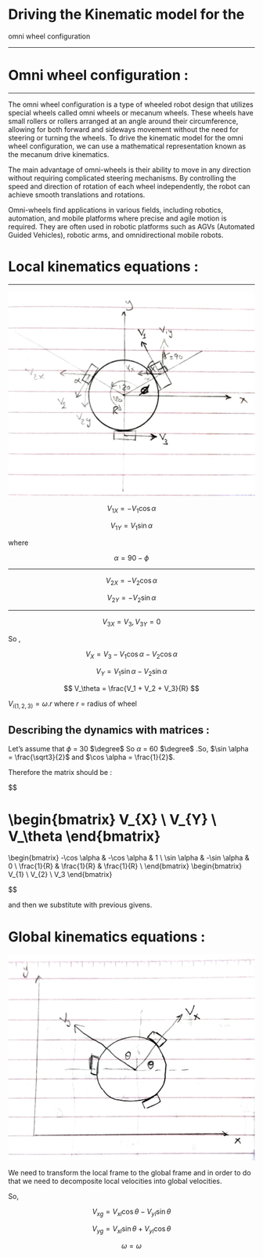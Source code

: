 
# Driving the Kinematic model for the
omni wheel configuration

---

# Omni wheel configuration :

---

The omni wheel configuration is a type of wheeled robot design that utilizes special wheels called omni wheels or mecanum wheels. These wheels have small rollers or rollers arranged at an angle around their circumference, allowing for both forward and sideways movement without the need for steering or turning the wheels. To drive the kinematic model for the omni wheel configuration, we can use a mathematical representation known as the mecanum drive kinematics.

The main advantage of omni-wheels is their ability to move in any direction without requiring complicated steering mechanisms. By controlling the speed and direction of rotation of each wheel independently, the robot can achieve smooth translations and rotations.

Omni-wheels find applications in various fields, including robotics, automation, and mobile platforms where precise and agile motion is required. They are often used in robotic platforms such as AGVs (Automated Guided Vehicles), robotic arms, and omnidirectional mobile robots.

# Local kinematics equations :

---

![WhatsApp Image 2023-09-11 at 21.47.57.jpg](Driving%20the%20Kinematic%20model%20for%20the%20omni%20wheel%20con%206620bc5b708c48afadaa71c054953628/WhatsApp_Image_2023-09-11_at_21.47.57.jpg)

$$
V_{1X} = -V_1 \cos \alpha
$$

$$
V_{1Y} = V_1 \sin \alpha
$$

where 

$$
\alpha = 90 - \phi
$$

---

$$
V_{2X} = -V_2 \cos \alpha
$$

$$
V_{2Y} = -V_2 \sin \alpha
$$

---

$$
V_{3X} = V_3 , V_{3Y} = 0
$$

So ,

$$
V_X = V_3 - V_1 \cos \alpha - V_2 \cos \alpha
$$

$$
V_Y = V_1 \sin \alpha - V_2 \sin \alpha
$$

$$
V_\theta = \frac{V_1 + V_2 + V_3}{R}
$$

$V_{i(1,2,3)} = \omega .r$  where   $r$ = radius of wheel 

## Describing the dynamics with matrices :

Let’s assume that $\phi$ = 30 $\degree$ So $\alpha$ = 60 $\degree$ .So, $\sin \alpha = \frac{\sqrt3}{2}$ and $\cos \alpha = \frac{1}{2}$.

Therefore the matrix should be : 

$$

 \begin{bmatrix} V_{X} \\ V_{Y} \\ V_\theta \end{bmatrix}
 =
 
  \begin{bmatrix}
  -\cos \alpha &  -\cos \alpha & 1 \\ \sin \alpha &  -\sin \alpha & 0 \\
   \frac{1}{R} &  \frac{1}{R} & \frac{1}{R} \\
    \end{bmatrix}      \begin{bmatrix} V_{1} \\ V_{2} \\ V_3 \end{bmatrix}

$$

and then we substitute with previous givens.

# Global kinematics equations :

![WhatsApp Image 2023-09-12 at 13.39.30.jpg](Driving%20the%20Kinematic%20model%20for%20the%20omni%20wheel%20con%206620bc5b708c48afadaa71c054953628/WhatsApp_Image_2023-09-12_at_13.39.30.jpg)

We need to transform the local frame to the  global frame and in order to do that we need to decomposite local velocities into global velocities.

So, 

$$
V_{xg} = V_{xl} \cos \theta -V_{yl}\sin \theta
$$

$$
V_{yg} = V_{xl} \sin \theta +V_{yl}\cos \theta
$$

$$
\omega = \omega
$$

